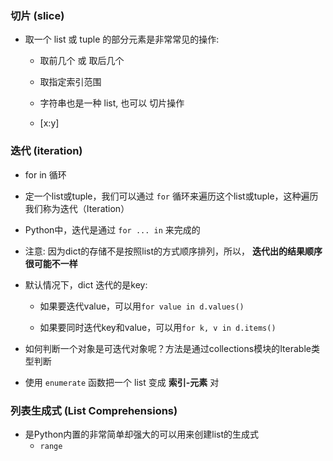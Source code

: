 ### 切片 (slice)
* 取一个 list 或 tuple 的部分元素是非常常见的操作:
    * 取前几个 或 取后几个

    * 取指定索引范围

    * 字符串也是一种 list, 也可以 切片操作

    * [x:y]


### 迭代 (iteration)
* for in 循环

* 定一个list或tuple，我们可以通过 `for` 循环来遍历这个list或tuple，这种遍历我们称为迭代（Iteration）

* Python中，迭代是通过 `for ... in` 来完成的

* 注意: 因为dict的存储不是按照list的方式顺序排列，所以， **迭代出的结果顺序很可能不一样**

* 默认情况下，dict 迭代的是key:
    * 如果要迭代value，可以用`for value in d.values()`

    * 如果要同时迭代key和value，可以用`for k, v in d.items()`

* 如何判断一个对象是可迭代对象呢？方法是通过collections模块的Iterable类型判断

* 使用 `enumerate` 函数把一个 list 变成 **索引-元素** 对


### 列表生成式 (List Comprehensions)
* 是Python内置的非常简单却强大的可以用来创建list的生成式
    * `range`
